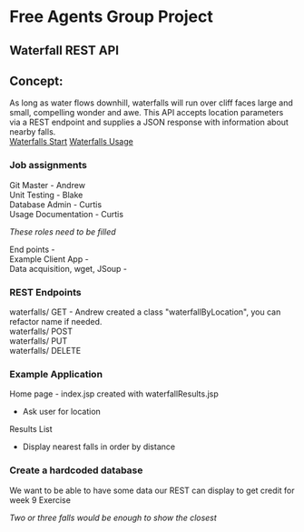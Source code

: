 # Free Agents Group Project
## Waterfall REST API

## Concept:
As long as water flows downhill, waterfalls will run over cliff faces large and small, compelling wonder and awe.
This API accepts location parameters via a REST endpoint and supplies a JSON response with information about nearby falls.  
[Waterfalls Start](docs/start_doc.md)
[Waterfalls Usage](docs/docs.md)

### Job assignments 
Git Master - Andrew  
Unit Testing - Blake  
Database Admin - Curtis  
Usage Documentation - Curtis  

*These roles need to be filled*

End points -  
Example Client App -  
Data acquisition, wget, JSoup -

### REST Endpoints

waterfalls/ GET - Andrew created a class "waterfallByLocation", you can refactor name if needed.   
waterfalls/ POST  
waterfalls/ PUT  
waterfalls/ DELETE


### Example Application

Home page - index.jsp created with waterfallResults.jsp
- Ask user for location

Results List
- Display nearest falls in order by distance

### Create a hardcoded database
We want to be able to have some data our REST can display to get credit for week 9 Exercise

*Two or three falls would be enough to show the closest*
